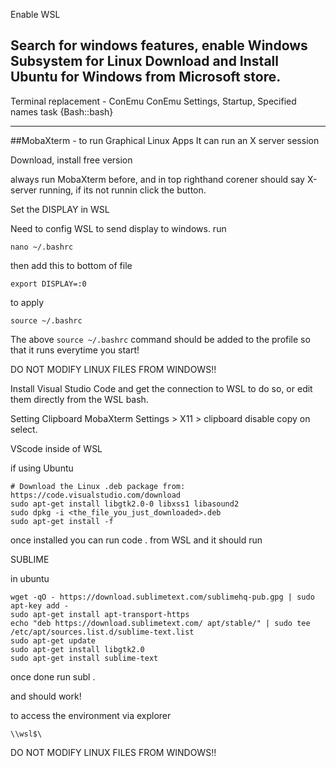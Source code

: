 Enable WSL

Search for windows features, enable Windows Subsystem for Linux
Download and Install Ubuntu for Windows from Microsoft store.
--
Terminal replacement - ConEmu
ConEmu Settings, Startup, Specified names task {Bash::bash}

---
##MobaXterm - to run Graphical Linux Apps
It can run an X server session

Download, install free version

always run MobaXterm before, and in top righthand corener should say X-server running, if its not runnin click the button.

Set the DISPLAY in WSL

Need to config WSL to send display to windows.
run

	nano ~/.bashrc
then add this to bottom of file

	export DISPLAY=:0
to apply

	source ~/.bashrc

The above `source ~/.bashrc` command should be added to the profile so that it runs everytime you start!

DO NOT MODIFY LINUX FILES FROM WINDOWS!!

Install Visual Studio Code and get the connection to WSL to do so, or edit them directly from the WSL bash.

Setting Clipboard
MobaXterm Settings > X11 > clipboard disable copy on select.


VScode inside of WSL

if using Ubuntu

	# Download the Linux .deb package from: https://code.visualstudio.com/download
	sudo apt-get install libgtk2.0-0 libxss1 libasound2
	sudo dpkg -i <the_file_you_just_downloaded>.deb
	sudo apt-get install -f
	
once installed you can run 
	code . 
from WSL and it should run

SUBLIME

in ubuntu

	wget -qO - https://download.sublimetext.com/sublimehq-pub.gpg | sudo apt-key add -
	sudo apt-get install apt-transport-https
	echo "deb https://download.sublimetext.com/ apt/stable/" | sudo tee /etc/apt/sources.list.d/sublime-text.list
	sudo apt-get update
	sudo apt-get install libgtk2.0
	sudo apt-get install sublime-text

once done run
	subl .
	
and should work!



to access the environment via explorer

	\\wsl$\

DO NOT MODIFY LINUX FILES FROM WINDOWS!!